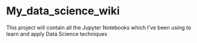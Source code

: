 # My_data_science_wiki
This project will contain all the Jupyter Notebooks which I've been using to learn and apply Data Science techniques
